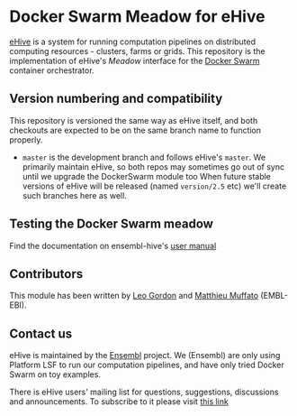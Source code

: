 
Docker Swarm Meadow for eHive
==============================

[eHive](https://github.com/Ensembl/ensembl-hive) is a system for running computation pipelines on distributed computing resources - clusters, farms or grids.
This repository is the implementation of eHive's _Meadow_ interface for the [Docker Swarm](https://docs.docker.com/engine/swarm/swarm-tutorial/) container orchestrator.

Version numbering and compatibility
-----------------------------------

This repository is versioned the same way as eHive itself, and both
checkouts are expected to be on the same branch name to function properly.
* `master` is the development branch and follows eHive's `master`. We
  primarily maintain eHive, so both repos may sometimes go out of sync
  until we upgrade the DockerSwarm module too
When future stable versions of eHive will be released (named `version/2.5`
etc) we'll create such branches here as well.

Testing the Docker Swarm meadow
-------------------------------

Find the documentation on ensembl-hive's [user
manual](http://ensembl-hive.readthedocs.io/en/master/contrib/docker-swarm/tutorial.html)

Contributors
------------

This module has been written by [Leo Gordon](https://github.com/ens-lg4)
and [Matthieu Muffato](https://github.com/ensemblorg) (EMBL-EBI).


Contact us
----------

eHive is maintained by the [Ensembl](http://www.ensembl.org/info/about/) project.
We (Ensembl) are only using Platform LSF to run our computation
pipelines, and have only tried Docker Swarm on toy examples.

There is eHive users' mailing list for questions, suggestions, discussions and announcements.
To subscribe to it please visit [this link](http://listserver.ebi.ac.uk/mailman/listinfo/ehive-users)

